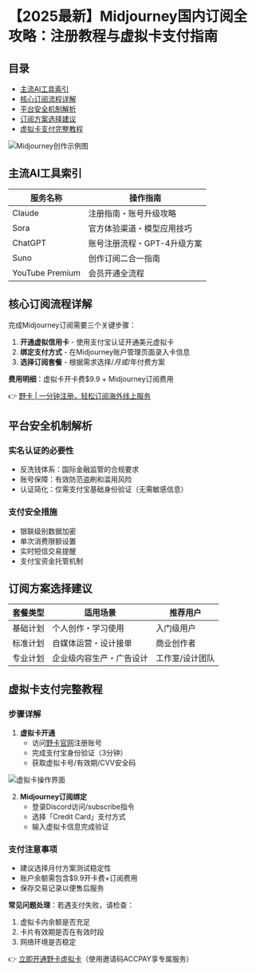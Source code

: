 # 【2025最新】Midjourney国内订阅全攻略：注册教程与虚拟卡支付指南

## 目录
- [主流AI工具索引](#主流ai工具索引)
- [核心订阅流程详解](#核心订阅流程详解)
- [平台安全机制解析](#平台安全机制解析)
- [订阅方案选择建议](#订阅方案选择建议)
- [虚拟卡支付完整教程](#虚拟卡支付完整教程)

![Midjourney创作示例图](https://bbtdd.com/wp-content/uploads/img/025016590673.webp)

## 主流AI工具索引
| 服务名称      | 操作指南                    |
|---------------|----------------------------|
| Claude        | 注册指南・账号升级攻略       |
| Sora          | 官方体验渠道・模型应用技巧   |
| ChatGPT       | 账号注册流程・GPT-4升级方案 |
| Suno          | 创作订阅二合一指南          |
| YouTube Premium | 会员开通全流程           |

## 核心订阅流程详解
完成Midjourney订阅需要三个关键步骤：
1. **开通虚拟信用卡** - 使用支付宝认证开通美元虚拟卡
2. **绑定支付方式** - 在Midjourney账户管理页面录入卡信息
3. **选择订阅套餐** - 根据需求选择$/月或$/年付费方案

**费用明细**：虚拟卡开卡费$9.9 + Midjourney订阅费用

👉 [野卡 | 一分钟注册，轻松订阅海外线上服务](https://bbtdd.com/yeka)

## 平台安全机制解析
### 实名认证的必要性
- 反洗钱体系：国际金融监管的合规要求
- 账号保障：有效防范盗刷和滥用风险
- 认证简化：仅需支付宝基础身份验证（无需敏感信息）

### 支付安全措施
- 银联级别数据加密
- 单次消费限额设置
- 实时短信交易提醒
- 支付宝资金托管机制

## 订阅方案选择建议
| 套餐类型   | 适用场景                | 推荐用户       |
|------------|-------------------------|----------------|
| 基础计划   | 个人创作・学习使用      | 入门级用户     |
| 标准计划   | 自媒体运营・设计接单    | 商业创作者     |
| 专业计划   | 企业级内容生产・广告设计| 工作室/设计团队|

## 虚拟卡支付完整教程
### 步骤详解
1. **虚拟卡开通**
   - 访问[野卡官网](https://bbtdd.com/yeka)注册账号
   - 完成支付宝身份验证（3分钟）
   - 获取虚拟卡号/有效期/CVV安全码

![虚拟卡操作界面](https://bbtdd.com/wp-content/uploads/img/14491326.webp)

2. **Midjourney订阅绑定**
   - 登录Discord访问/subscribe指令
   - 选择「Credit Card」支付方式
   - 输入虚拟卡信息完成验证

### 支付注意事项
- 建议选择月付方案测试稳定性
- 账户余额需包含$9.9开卡费+订阅费用
- 保存交易记录以便售后服务

**常见问题处理**：若遇支付失败，请检查：
1. 虚拟卡内余额是否充足
2. 卡片有效期是否在有效时段
3. 网络环境是否稳定

👉 [立即开通野卡虚拟卡](https://bbtdd.com/yeka)（使用邀请码ACCPAY享专属服务）